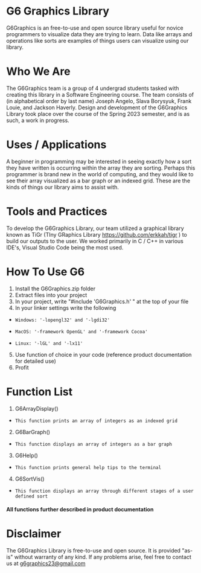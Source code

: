 # G6 Graphics Library
G6Graphics is an free-to-use and open source library useful for novice programmers to visualize data they are trying to learn. Data like arrays and operations like sorts are examples of things users can visualize using our library. 

# Who We Are
The G6Graphics team is a group of 4 undergrad students tasked with creating this library in a Software Engineering course. The team consists of (in alphabetical order by last name) Joseph Angelo, Slava Borysyuk, Frank Louie, and Jackson Haverly. Design and development of the G6Graphics Library took place over the course of the Spring 2023 semester, and is as such, a work in progress. 

# Uses / Applications
A beginner in programming may be interested in seeing exactly how a sort they have written is occurring within the array they are sorting. Perhaps this programmer is brand new in the world of computing, and they would like to see their array visualized as a bar graph or an indexed grid. These are the kinds of things our library aims to assist with.

# Tools and Practices
To develop the G6Graphics Library, our team utilized a graphical library known as TiGr (TIny GRaphics Library https://github.com/erkkah/tigr ) to build our outputs to the user. We worked primarily in C / C++ in various IDE's, Visual Studio Code being the most used. 

# How To Use G6
1. Install the G6Graphics.zip folder
2. Extract files into your project
3. In your project, write "#include 'G6Graphics.h' " at the top of your file
4. In your linker settings write the following
-     Windows: '-lopengl32' and '-lgdi32'
-     MacOS: '-framework OpenGL' and '-framework Cocoa'
-     Linux: '-lGL' and '-lx11'
5. Use function of choice in your code (reference product documentation for detailed use)
6. Profit


# Function List 
1. G6ArrayDisplay()
-     This function prints an array of integers as an indexed grid
2. G6BarGraph()
-     This function displays an array of integers as a bar graph
3. G6Help()
-     This function prints general help tips to the terminal
4. G6SortVis()
-     This function displays an array through different stages of a user defined sort

#### All functions further described in product documentation 

# Disclaimer
The G6Graphics Library is free-to-use and open source. It is provided  "as-is" without warranty of any kind. If any problems arise, feel free to contact us at g6graphics23@gmail.com